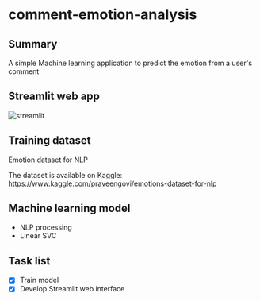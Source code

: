 # comment-emotion-analysis

## Summary
A simple Machine learning application to predict the emotion from a user's comment

## Streamlit web app

![streamlit](https://user-images.githubusercontent.com/82372483/143548181-fdb88fef-2d74-4ea3-892f-baa92f445bf1.png)

## Training dataset
Emotion dataset for NLP

The dataset is available on Kaggle: https://www.kaggle.com/praveengovi/emotions-dataset-for-nlp

## Machine learning model
- NLP processing
- Linear SVC

## Task list
- [x] Train model
- [x] Develop Streamlit web interface